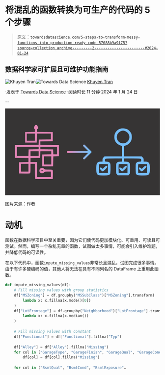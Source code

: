 # 将混乱的函数转换为可生产的代码的 5 个步骤

> 原文：[`towardsdatascience.com/5-steps-to-transform-messy-functions-into-production-ready-code-57088b9a9f75?source=collection_archive---------2-----------------------#2024-01-24`](https://towardsdatascience.com/5-steps-to-transform-messy-functions-into-production-ready-code-57088b9a9f75?source=collection_archive---------2-----------------------#2024-01-24)

## 数据科学家可扩展且可维护功能指南

[](https://khuyentran1476.medium.com/?source=post_page---byline--57088b9a9f75--------------------------------)![Khuyen Tran](https://khuyentran1476.medium.com/?source=post_page---byline--57088b9a9f75--------------------------------)[](https://towardsdatascience.com/?source=post_page---byline--57088b9a9f75--------------------------------)![Towards Data Science](https://towardsdatascience.com/?source=post_page---byline--57088b9a9f75--------------------------------) [Khuyen Tran](https://khuyentran1476.medium.com/?source=post_page---byline--57088b9a9f75--------------------------------)

·发表于 [Towards Data Science](https://towardsdatascience.com/?source=post_page---byline--57088b9a9f75--------------------------------) ·阅读时长 11 分钟·2024 年 1 月 24 日

--

![](img/cf817a317ba8fcf65d878c3222a5e40d.png)

图片来源：作者

# 动机

函数在数据科学项目中至关重要，因为它们使代码更加模块化、可重用、可读且可测试。然而，编写一个杂乱无章的函数，试图做太多事情，可能会引入维护难题，并降低代码的可读性。

在以下代码中，函数`impute_missing_values`非常长且混乱，试图完成很多事情。由于有许多硬编码的值，其他人将无法在具有不同列名的 DataFrame 上重用此函数。

```py
def impute_missing_values(df):
    # Fill missing values with group statistics
    df["MSZoning"] = df.groupby("MSSubClass")["MSZoning"].transform(
        lambda x: x.fillna(x.mode()[0])
    )
    df["LotFrontage"] = df.groupby("Neighborhood")["LotFrontage"].transform(
        lambda x: x.fillna(x.median())
    )

    # Fill missing values with constant
    df["Functional"] = df["Functional"].fillna("Typ")

    df["Alley"] = df["Alley"].fillna("Missing")
    for col in ["GarageType", "GarageFinish", "GarageQual", "GarageCond"]:
        df[col] = df[col].fillna("Missing")

    for col in ("BsmtQual", "BsmtCond", "BsmtExposure"…
```

